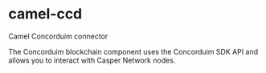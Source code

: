 # camel-ccd

Camel Concorduim connector

The Concorduim blockchain component uses the Concorduim SDK API and allows you to interact with Casper Network nodes.
